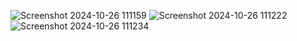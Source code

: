 ![Screenshot 2024-10-26 111159](https://github.com/user-attachments/assets/2e88ee75-1b37-4f26-89a9-1dea3ce9d232)
![Screenshot 2024-10-26 111222](https://github.com/user-attachments/assets/42e5531f-13fa-49b4-b521-21cb1f89f15a)
![Screenshot 2024-10-26 111234](https://github.com/user-attachments/assets/692c56fd-2f51-40a9-98b3-3a3daed62177)
